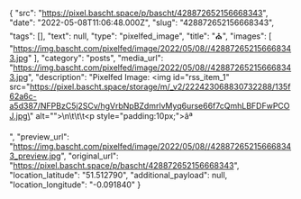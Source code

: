 {
  "src": "https://pixel.bascht.space/p/bascht/428872652156668343",
  "date": "2022-05-08T11:06:48.000Z",
  "slug": "428872652156668343",
  "tags": [],
  "text": null,
  "type": "pixelfed_image",
  "title": "⛪",
  "images": [
    "https://img.bascht.com/pixelfed/image/2022/05/08//428872652156668343.jpg"
  ],
  "category": "posts",
  "media_url": "https://img.bascht.com/pixelfed/image/2022/05/08//428872652156668343.jpg",
  "description": "Pixelfed Image: <img id=\"rss_item_1\" src=\"https://pixel.bascht.space/storage/m/_v2/222423068830732288/135f62a6c-a5d387/NFPBzC5j2SCv/hgVrbNpBZdmrlvMyq6urse66f7cQmhLBFDFwPCOJ.jpg\" alt=\"\">\n\t\t\t<p style=\"padding:10px;\">âª</p>",
  "preview_url": "https://img.bascht.com/pixelfed/image/2022/05/08//428872652156668343_preview.jpg",
  "original_url": "https://pixel.bascht.space/p/bascht/428872652156668343",
  "location_latitude": "51.512790",
  "additional_payload": null,
  "location_longitude": "-0.091840"
}